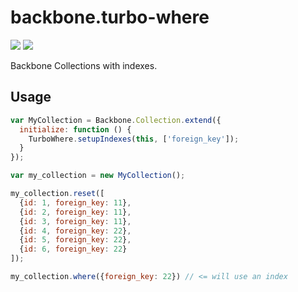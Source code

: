 # backbone.turbo-where

![](https://api.travis-ci.org/mllocs/backbone.turbo-where.svg) <a href='http://redbooth.com' target='_blank'>![](https://www.dropbox.com/s/qo4yp1tpbsvqfya/made-at-redbooth-blue.svg?dl=1)</a>

Backbone Collections with indexes.

## Usage

```js
var MyCollection = Backbone.Collection.extend({
  initialize: function () {
    TurboWhere.setupIndexes(this, ['foreign_key']);
  }
});

var my_collection = new MyCollection();

my_collection.reset([
  {id: 1, foreign_key: 11},
  {id: 2, foreign_key: 11},
  {id: 3, foreign_key: 11},
  {id: 4, foreign_key: 22},
  {id: 5, foreign_key: 22},
  {id: 6, foreign_key: 22}
]);

my_collection.where({foreign_key: 22}) // <= will use an index
```

